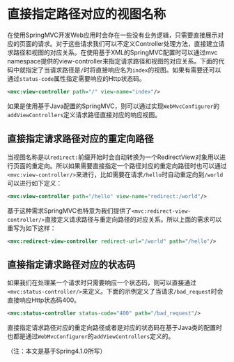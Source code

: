 # 直接指定路径对应的视图名称

在使用SpringMVC开发Web应用时会存在一些没有业务逻辑，只需要直接展示对应的页面的请求。对于这些请求我们可以不定义Controller处理方法，直接建立请求路径和视图的对应关系。在使用基于XML的SpringMVC配置时可以通过mvc namespace提供的view-controller来指定请求路径和视图的对应关系。下面的代码中就指定了当请求路径是`/`时将直接响应名为`index`的视图。如果有需要还可以通过`status-code`属性指定需要响应的Http状态码。

```xml
<mvc:view-controller path="/" view-name="index"/>
```

如果是使用基于Java配置的SpringMVC，则可以通过实现`WebMvcConfigurer`的`addViewControllers`定义请求路径直接对应的响应视图。

## 直接指定请求路径对应的重定向路径

当视图名称是以`redirect:`前缀开始时会自动转换为一个RedirectView对象用以进行页面的重定向。所以如果需要直接指定一个路径对应的重定向路径时也可以通过`<mvc:view-controller/>`来进行，比如需要在请求`/hello`时自动重定向到`/world`可以进行如下定义：

```xml
<mvc:view-controller path="/hello" view-name="redirect:/world"/>
```

基于这种需求SpringMVC也特意为我们提供了`<mvc:redirect-view-controller/>`直接定义请求路径与重定向路径的对应关系。所以上面的需求可以重写为如下这样：

```xml
<mvc:redirect-view-controller redirect-url="/world" path="/hello"/>
```


## 直接指定请求路径对应的状态码

如果我们在处理某一个请求时只需要响应一个状态码，则可以直接通过`<mvc:status-controller/>`来定义。下面的示例定义了当请求`/bad_request`时会直接响应Http状态码400。

```xml
<mvc:status-controller status-code="400" path="/bad_request"/>
```

直接指定请求路径对应的重定向路径或者是对应的状态码在基于Java类的配置时也都是通过`WebMvcConfigurer`的`addViewControllers`定义的。

（注：本文是基于Spring4.1.0所写）


